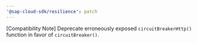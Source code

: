 ```yaml
---
'@sap-cloud-sdk/resilience': patch
---
```


[Compatibility Note] Deprecate erroneously exposed `circuitBreakerHttp()` function in favor of `circuitBreaker()`.
